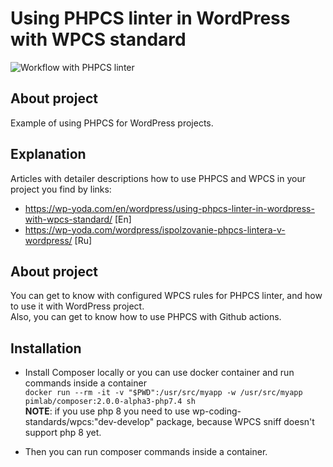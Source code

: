 # Using PHPCS linter in WordPress with WPCS standard

![Workflow with PHPCS linter](https://github.com/renakdup/using-phpcs-for-wordpress/workflows/Workflow%20with%20PHPCS%20linter/badge.svg)


## About project  
Example of using PHPCS for WordPress projects.

## Explanation
Articles with detailer descriptions how to use PHPCS and WPCS in your project you find by links:
- https://wp-yoda.com/en/wordpress/using-phpcs-linter-in-wordpress-with-wpcs-standard/ [En]
- https://wp-yoda.com/wordpress/ispolzovanie-phpcs-lintera-v-wordpress/ [Ru]


## About project
You can get to know with configured WPCS rules for PHPCS linter, and how to use it with WordPress project.  
Also, you can get to know how to use PHPCS with Github actions.

## Installation
- Install Composer locally or you can use docker container and run commands inside a container   
`docker run --rm -it -v "$PWD":/usr/src/myapp -w /usr/src/myapp pimlab/composer:2.0.0-alpha3-php7.4 sh`  
**NOTE**: if you use php 8 you need to use wp-coding-standards/wpcs:"dev-develop" package, because WPCS sniff doesn't support php 8 yet.

- Then you can run composer commands inside a container.
